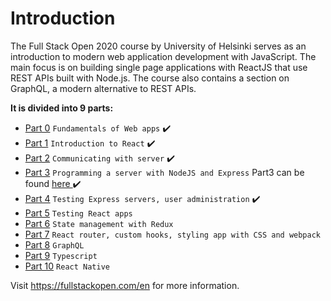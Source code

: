 <h1>Introduction</h1>

The Full Stack Open 2020 course by University of Helsinki serves as an introduction to modern web application development with JavaScript. The main focus is on building single page applications with ReactJS that use REST APIs built with Node.js. The course also contains a section on GraphQL, a modern alternative to REST APIs.

<strong>It is divided into 9 parts:</strong>

- <a href="https://fullstackopen.com/en/part0" target="_blank">Part 0</a> `Fundamentals of Web apps` ✔️
- <a href="https://fullstackopen.com/en/part1" target="_blank">Part 1</a> `Introduction to React` ✔️
- <a href="https://fullstackopen.com/en/part2" target="_blank">Part 2</a> `Communicating with server` ✔️
- <a href="https://fullstackopen.com/en/part3" target="_blank">Part 3</a> `Programming a server with NodeJS and Express` Part3 can be found <a href="https://github.com/iljaSL/fullStackOpen2020-part3"> here </a> ✔️
- <a href="https://fullstackopen.com/en/part4" target="_blank">Part 4</a> `Testing Express servers, user administration` ✔️
- <a href="https://fullstackopen.com/en/part5" target="_blank">Part 5</a> `Testing React apps`
- <a href="https://fullstackopen.com/en/part6" target="_blank" >Part 6</a> `State management with Redux`
- <a href="https://fullstackopen.com/en/part7" target="_blank">Part 7</a> `React router, custom hooks, styling app with CSS and webpack`
- <a href="https://fullstackopen.com/en/part8" target="_blank">Part 8</a> `GraphQL`
- <a href="https://fullstackopen.com/en/part9" target="_blank">Part 9</a> `Typescript`
- <a href="https://fullstackopen.com/en/part10" target="_blank">Part 10</a> `React Native`

Visit https://fullstackopen.com/en for more information.
